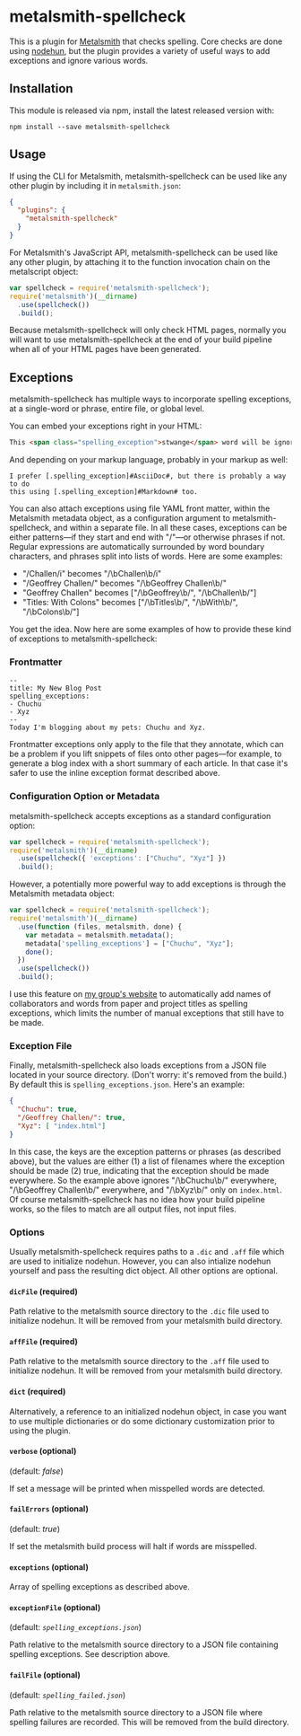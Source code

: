 # metalsmith-spellcheck

This is a plugin for [Metalsmith](http://metalsmith.io) that checks spelling.
Core checks are done using [nodehun](https://www.npmjs.com/package/nodehun),
but the plugin provides a variety of useful ways to add exceptions and ignore
various words.

## Installation

This module is released via npm, install the latest released version with:

```
npm install --save metalsmith-spellcheck
```

##  Usage

If using the CLI for Metalsmith, metalsmith-spellcheck can be used like any other plugin by including it in `metalsmith.json`:

```json
{
  "plugins": {
    "metalsmith-spellcheck"
  }
}
```

For Metalsmith's JavaScript API, metalsmith-spellcheck can be used like any other plugin, by attaching it to the function invocation chain on the metalscript object:

```js
var spellcheck = require('metalsmith-spellcheck');
require('metalsmith')(__dirname)
  .use(spellcheck())
  .build();
```

Because metalsmith-spellcheck will only check HTML pages, normally you will
want to use metalsmith-spellcheck at the end of your build pipeline when all
of your HTML pages have been generated. 

## Exceptions

metalsmith-spellcheck has multiple ways to incorporate spelling exceptions,
at a single-word or phrase, entire file, or global level.

You can embed your exceptions right in your HTML:
```html
This <span class="spelling_exception">stwange</span> word will be ignored.
```

And depending on your markup language, probably in your markup as well:
```asciidoc
I prefer [.spelling_exception]#AsciiDoc#, but there is probably a way to do
this using [.spelling_exception]#Markdown# too.
```

You can also attach exceptions using file YAML front matter, within the
Metalsmith metadata object, as a configuration argument to
metalsmith-spellcheck, and within a separate file. In all these cases,
exceptions can be either patterns&mdash;if they start and end with
"/"&mdash;or otherwise phrases if not. Regular expressions are automatically
surrounded by word boundary characters, and phrases split into lists of
words. Here are some examples:

* "/Challen/i" becomes "/\\bChallen\\b/i"
* "/Geoffrey Challen/" becomes "/\\bGeoffrey Challen\\b/"
* "Geoffrey Challen" becomes ["/\\bGeoffrey\\b/", "/\\bChallen\\b/"]
* "Titles: With Colons" becomes ["/\\bTitles\\b/", "/\\bWith\\b/",
  "/\\bColons\\b/"]

You get the idea. Now here are some examples of how to provide these kind of
exceptions to metalsmith-spellcheck:

### Frontmatter

```
--
title: My New Blog Post
spelling_exceptions:
- Chuchu
- Xyz
--
Today I'm blogging about my pets: Chuchu and Xyz.
```

Frontmatter exceptions only apply to the file that they annotate, which can
be a problem if you lift snippets of files onto other pages&mdash;for
example, to generate a blog index with a short summary of each article. In
that case it's safer to use the inline exception format described above.

### Configuration Option or Metadata

metalsmith-spellcheck accepts exceptions as a standard configuration option:

```js
var spellcheck = require('metalsmith-spellcheck');
require('metalsmith')(__dirname)
  .use(spellcheck({ 'exceptions': ["Chuchu", "Xyz"] })
  .build();
```

However, a potentially more powerful way to add exceptions is through the
Metalsmith metadata object:

```js
var spellcheck = require('metalsmith-spellcheck');
require('metalsmith')(__dirname)
  .use(function (files, metalsmith, done) {
    var metadata = metalsmith.metadata();
    metadata['spelling_exceptions'] = ["Chuchu", "Xyz"];
    done();
  })
  .use(spellcheck())
  .build();
```

I use this feature on [my group's website](http://blue.cse.buffalo.edu) to
automatically add names of collaborators and words from paper and project
titles as spelling exceptions, which limits the number of manual exceptions
that still have to be made.

### Exception File

Finally, metalsmith-spellcheck also loads exceptions from a JSON file
located in your source directory. (Don't worry: it's removed from the build.)
By default this is `spelling_exceptions.json`. Here's an example:

```json
{
  "Chuchu": true,
  "/Geoffrey Challen/": true,
  "Xyz": [ "index.html"]
}
```

In this case, the keys are the exception patterns or phrases (as described
above), but the values are either (1) a list of filenames where the exception
should be made (2) true, indicating that the exception should be made
everywhere. So the example above ignores "/\\bChuchu\\b/" everywhere,
"/\\bGeoffrey Challen\\b/" everywhere, and "/\\bXyz\\b/" only on
`index.html`. Of course metalsmith-spellcheck has no idea how your build
pipeline works, so the files to match are all output files, not input files.

### Options

Usually metalsmith-spellcheck requires paths to a `.dic` and `.aff` file
which are used to initialize nodehun. However, you can also intialize nodehun
yourself and pass the resulting dict object. All other options are optional.

#### `dicFile` (required)

Path relative to the metalsmith source directory to the `.dic` file used to
initialize nodehun. It will be removed from your metalsmith build directory.

#### `affFile` (required)

Path relative to the metalsmith source directory to the `.aff` file used to
initialize nodehun. It will be removed from your metalsmith build directory.

#### `dict` (required)

Alternatively, a reference to an initialized nodehun object, in case you want
to use multiple dictionaries or do some dictionary customization prior to
using the plugin.

#### `verbose` (optional)

(default: *false*)

If set a message will be printed when misspelled words are detected.

#### `failErrors` (optional)

(default: *true*)

If set the metalsmith build process will halt if words are misspelled.

#### `exceptions` (optional)

Array of spelling exceptions as described above.

#### `exceptionFile` (optional)

(default: *`spelling_exceptions.json`*)

Path relative to the metalsmith source directory to a JSON
file containing spelling exceptions. See description above.

#### `failFile` (optional)

(default: *`spelling_failed.json`*)

Path relative to the metalsmith source directory to a JSON file where
spelling failures are recorded. This will be removed from the build
directory.
